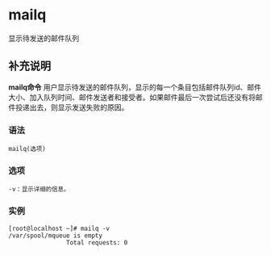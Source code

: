 # mailq

显示待发送的邮件队列

## 补充说明

**mailq命令** 用户显示待发送的邮件队列，显示的每一个条目包括邮件队列id、邮件大小、加入队列时间、邮件发送者和接受者。如果邮件最后一次尝试后还没有将邮件投递出去，则显示发送失败的原因。

### 语法

```text
mailq(选项)
```

### 选项

```text
-v：显示详细的信息。
```

### 实例

```text
[root@localhost ~]# mailq -v
/var/spool/mqueue is empty
                Total requests: 0
```

